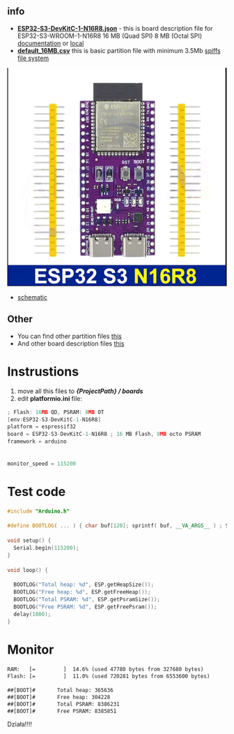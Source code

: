 ## info
* **[ESP32-S3-DevKitC-1-N16R8.json](./ESP32-S3-DevKitC-1-N16R8.json)** - this is board description file for ESP32-S3-WROOM-1-N16R8 16 MB (Quad SPI) 8 MB (Octal SPI) [documentation](https://www.espressif.com/sites/default/files/documentation/esp32-s3-wroom-1_wroom-1u_datasheet_en.pdf) or [local](./doc/esp32-s3-wroom-1_wroom-1u_datasheet_en.pdf)
* **[default_16MB.csv](./default_16MB.csv)**  this is basic partition file with minimum 3.5Mb [spiffs file system](https://docs.espressif.com/projects/esp-idf/en/stable/esp32/api-reference/storage/spiffs.html)

![look](./doc/esp32s3.PNG)

* [schematic](./doc/YD-ESP32-S3-SCH-V1.4.pdf)


## Other
* You can find other partition files [this](https://github.com/espressif/arduino-esp32/tree/master/tools/partitions)
* And other board description files [this](https://github.com/Jason2866/platform-espressif32/tree/Arduino/IDF5/boards)

# Instrustions
1) move all this files to ***{ProjectPath} / boards***
2) edit **platformio.ini** file:

```cpp
; Flash: 16MB QD, PSRAM: 8MB OT
[env:ESP32-S3-DevKitC-1-N16R8]
platform = espressif32
board = ESP32-S3-DevKitC-1-N16R8 ; 16 MB Flash, 8MB octo PSRAM
framework = arduino


monitor_speed = 115200
```
# Test code

```cpp
#include "Arduino.h"

#define BOOTLOG( ... ) { char buf[120]; sprintf( buf, __VA_ARGS__ ) ; Serial.print("##[BOOT]#\t"); Serial.println(buf); }

void setup() {
  Serial.begin(115200);
}

void loop() {

  BOOTLOG("Total heap: %d", ESP.getHeapSize());
  BOOTLOG("Free heap: %d", ESP.getFreeHeap());
  BOOTLOG("Total PSRAM: %d", ESP.getPsramSize());
  BOOTLOG("Free PSRAM: %d", ESP.getFreePsram());
  delay(1000);
}
```

# Monitor

```
RAM:   [=         ]  14.6% (used 47780 bytes from 327680 bytes)
Flash: [=         ]  11.0% (used 720281 bytes from 6553600 bytes)

##[BOOT]#       Total heap: 365636  
##[BOOT]#       Free heap: 304228   
##[BOOT]#       Total PSRAM: 8386231
##[BOOT]#       Free PSRAM: 8385851 
```

Działa!!!!
